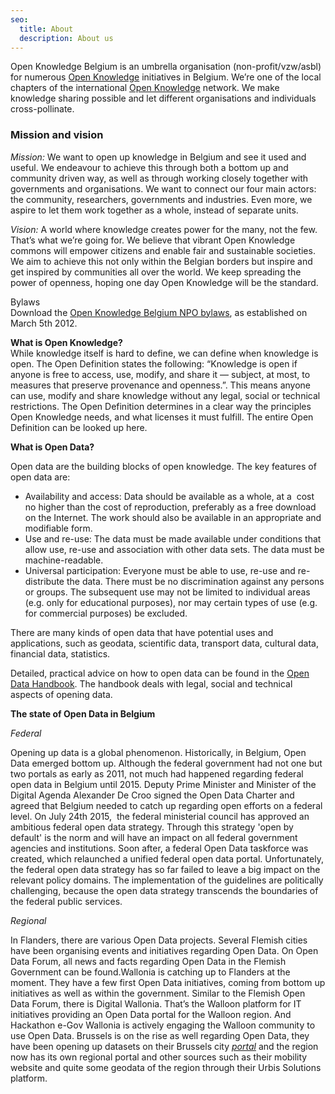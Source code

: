 ```yaml
---
seo:
  title: About
  description: About us
---
```


Open Knowledge Belgium is an umbrella organisation (non-profit/vzw/asbl) for numerous [Open Knowledge](/) initiatives in Belgium. We’re one of the local chapters of the international [Open Knowledge](https://okfn.org/) network. We make knowledge sharing possible and let different organisations and individuals cross-pollinate.

### **Mission and vision**

*Mission:* We want to open up knowledge in Belgium and see it used and useful. We endeavour to achieve this through both a bottom up and community driven way, as well as through working closely together with governments and organisations. We want to connect our four main actors: the community, researchers, governments and industries. Even more, we aspire to let them work together as a whole, instead of separate units.

_Vision:_ A world where knowledge creates power for the many, not the few. That’s what we’re going for. We believe that vibrant Open Knowledge commons will empower citizens and enable fair and sustainable societies. We aim to achieve this not only within the Belgian borders but inspire and get inspired by communities all over the world. We keep spreading the power of openness, hoping one day Open Knowledge will be the standard.

Bylaws\
Download the [Open Knowledge Belgium NPO bylaws](http://data.be/nl/company/Open-Knowledge-Foundation-Belgium-%28verkort%29-Okfn-Belgium--0845419930), as established on March 5th 2012.

**What is Open Knowledge?** \
While knowledge itself is hard to define, we can define when knowledge is open. The Open Definition states the following: “Knowledge is open if anyone is free to access, use, modify, and share it — subject, at most, to measures that preserve provenance and openness.”. This means anyone can use, modify and share knowledge without any legal, social or technical restrictions. The Open Definition determines in a clear way the principles Open Knowledge needs, and what licenses it must fulfill. The entire Open Definition can be looked up here.

**What is Open Data?**

Open data are the building blocks of open knowledge. The key features of open data are:

- Availability and access: Data should be available as a whole, at a  cost no higher than the cost of reproduction, preferably as a free download on the Internet. The work should also be available in an appropriate and modifiable form.
- Use and re-use: The data must be made available under conditions that allow use, re-use and association with other data sets. The data must be machine-readable.
- Universal participation: Everyone must be able to use, re-use and re-distribute the data. There must be no discrimination against any persons or groups. The subsequent use may not be limited to individual areas (e.g. only for educational purposes), nor may certain types of use (e.g. for commercial purposes) be excluded.

There are many kinds of open data that have potential uses and applications, such as geodata, scientific data, transport data, cultural data, financial data, statistics.

Detailed, practical advice on how to open data can be found in the [Open Data Handbook](http://opendatahandbook.org/). The handbook deals with legal, social and technical aspects of opening data.

**The state of Open Data in Belgium**

_Federal_

Opening up data is a global phenomenon. Historically, in Belgium, Open Data emerged bottom up. Although the federal government had not one but two portals as early as 2011, not much had happened regarding federal open data in Belgium until 2015. Deputy Prime Minister and Minister of the Digital Agenda Alexander De Croo signed the Open Data Charter and agreed that Belgium needed to catch up regarding open efforts on a federal level. On July 24th 2015,  the federal ministerial council has approved an ambitious federal open data strategy. Through this strategy 'open by default' is the norm and will have an impact on all federal government agencies and institutions. Soon after, a federal Open Data taskforce was created, which relaunched a unified federal open data portal. Unfortunately, the federal open data strategy has so far failed to leave a big impact on the relevant policy domains. The implementation of the guidelines are politically challenging, because the open data strategy transcends the boundaries of the federal public services.

_Regional_

In Flanders, there are various Open Data projects. Several Flemish cities have been organising events and initiatives regarding Open Data. On Open Data Forum, all news and facts regarding Open Data in the Flemish Government can be found.Wallonia is catching up to Flanders at the moment. They have a few first Open Data initiatives, coming from bottom up initiatives as well as within the government. Similar to the Flemish Open Data Forum, there is Digital Wallonia. That’s the Walloon platform for IT initiatives providing an Open Data portal for the Walloon region. And Hackathon e-Gov Wallonia is actively engaging the Walloon community to use Open Data. Brussels is on the rise as well regarding Open Data, they have been opening up datasets on their Brussels city _[portal](http://opendata.brussels.be/)_ and the region now has its own regional portal and other sources such as their mobility website and quite some geodata of the region through their Urbis Solutions platform.
